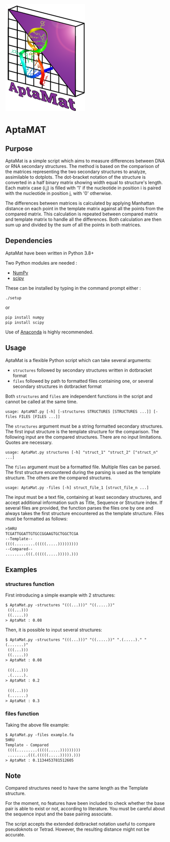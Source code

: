 ![](AptaMat.png)

# AptaMAT

Purpose
-------------------

AptaMat is a simple script which aims to measure differences between DNA or RNA secondary structures. 
The method is based on the comparison of the matrices representing the two secondary structures to analyze, assimilable to dotplots. The dot-bracket
notation of the structure is converted in a half binary matrix showing width equal to structure's length.
Each matrix case (i,j) is filled with '1' if the nucleotide in position i is paired with the nucleotide in position j, with '0' otherwise. 

The differences between matrices is calculated by applying Manhattan distance on each point in the template matrix 
against all the points from the compared matrix. This calculation is repeated between compared matrix and template
matrix to handle all the differences. Both calculation are then sum up and divided by the sum of all the points in 
both matrices.

Dependencies
------------

AptaMat have been written in Python 3.8+

Two Python modules are needed :

- [NumPy](https://numpy.org/)
- [scipy](https://www.scipy.org/)

These can be installed by typing in the command prompt either :

    ./setup
or

    pip install numpy
    pip install scipy

Use of [Anaconda](https://docs.conda.io/en/latest/#) is highly recommended.

Usage
------------

AptaMat is a flexible Python script which can take several arguments:

- `structures` followed by secondary structures written in dotbracket format
- `files` followed by path to formatted files containing one, or several secondary structures in dotbracket format

Both `structures` and `files` are independent functions in the script and cannot be called at the same time.

    usage: AptaMAT.py [-h] [-structures STRUCTURES [STRUCTURES ...]] [-files FILES [FILES ...]] 

The `structures` argument must be a string formatted secondary structures. The first input structure is 
the template structure for the comparison. The following input are the compared structures. There are no input 
limitations. Quotes are necessary.

    usage: AptaMat.py structures [-h] "struct_1" "struct_2" ["struct_n" ...]

The `files` argument must be a formatted file. Multiple files can be parsed. The first structure encountered 
during the parsing is used as the template structure. The others are the compared structures.

    
    usage: AptaMat.py -files [-h] struct_file_1 [struct_file_n ...]


The input must be a text file, containing at least secondary structures, and accept additional 
information such as Title, Sequence or Structure index. If several files are provided, the function parses the files one
by one and always takes the first structure encountered as the template structure. Files must be formatted as follows: 


    >5HRU
    TCGATTGGATTGTGCCGGAAGTGCTGGCTCGA
    --Template--
    ((((.........(((((.....)))))))))
    --Compared--
    .........(((.(((((.....))))).)))

Examples
------------

### structures function
First introducing a simple example with 2 structures:

    $ AptaMat.py -structures "(((...)))" "((.....))"
     (((...)))
     ((.....))
    > AptaMat : 0.08
    
Then, it is possible to input several structures:
    
    $ AptaMat.py -structures "(((...)))" "((.....))" ".(.....)." "(.......)"
     (((...)))
     ((.....))
    > AptaMat : 0.08
    
     (((...)))
     .(.....).
    > AptaMat : 0.2
    
     (((...)))
     (.......)
    > AptaMat : 0.3

### files function
Taking the above file example:

    $ AptaMat.py -files example.fa
    5HRU
    Template - Compared
     ((((.........(((((.....)))))))))
     .........(((.(((((.....))))).)))
    > AptaMat : 0.1134453781512605

Note
------------
Compared structures need to have the same length as the Template structure.

For the moment, no features have been included to check whether the base pair is able to exist or not, according 
to literature. You must be careful about the sequence input and the base pairing associate.

The script accepts the extended dotbracket notation useful to compare pseudoknots or Tetrad. However, the resulting
distance might not be accurate.

